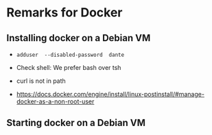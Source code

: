 # Remarks for Docker

## Installing docker on a Debian VM

* ```adduser  --disabled-password  dante```
* Check shell: We prefer bash over tsh
* curl is not in path

* https://docs.docker.com/engine/install/linux-postinstall/#manage-docker-as-a-non-root-user




## Starting docker on a Debian VM




